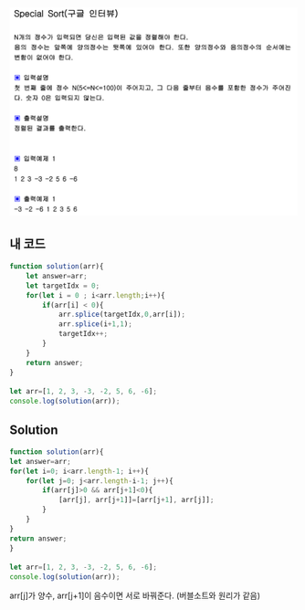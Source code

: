 ![img](./special_sort.png)
## 내 코드 
```javascript
function solution(arr){
    let answer=arr;
    let targetIdx = 0;
    for(let i = 0 ; i<arr.length;i++){
        if(arr[i] < 0){
            arr.splice(targetIdx,0,arr[i]);
            arr.splice(i+1,1);
            targetIdx++;
        }
    }
    return answer;
}

let arr=[1, 2, 3, -3, -2, 5, 6, -6];
console.log(solution(arr));
``` 

## Solution
```javascript
function solution(arr){
let answer=arr;
for(let i=0; i<arr.length-1; i++){
    for(let j=0; j<arr.length-i-1; j++){
        if(arr[j]>0 && arr[j+1]<0){
            [arr[j], arr[j+1]]=[arr[j+1], arr[j]];
        }
    }   
} 
return answer;
}

let arr=[1, 2, 3, -3, -2, 5, 6, -6];
console.log(solution(arr));
``` 
arr[j]가 양수, arr[j+1]이 음수이면 서로 바꿔준다. (버블소트와 원리가 같음)
